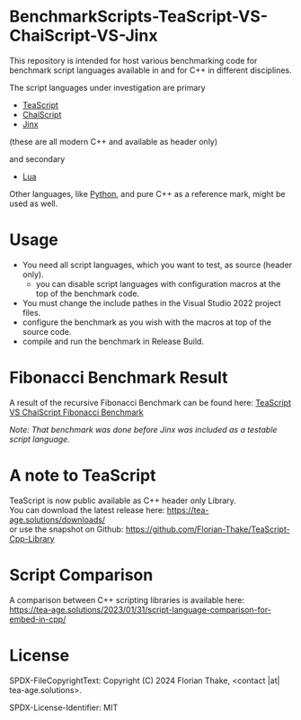 # BenchmarkScripts-TeaScript-VS-ChaiScript-VS-Jinx
This repository is intended for host various benchmarking code for 
benchmark script languages available in and for C++ in different disciplines.

The script languages under investigation are primary 
- [TeaScript](https://tea-age.solutions/teascript/overview-and-highlights/)
- [ChaiScript](https://chaiscript.com/)
- [Jinx](https://jamesboer.github.io/Jinx/)

(these are all modern C++ and available as header only)

and secondary
- [Lua](https://www.lua.org/)

Other languages, like [Python](https://www.python.org/), and pure C++ as a reference mark, might be used as well.

# Usage
- You need all script languages, which you want to test, as source (header only).
  - you can disable script languages with configuration macros at the top of the benchmark code.
- You must change the include pathes in the Visual Studio 2022 project files.
- configure the benchmark as you wish with the macros at top of the source code.
- compile and run the benchmark in Release Build.

# Fibonacci Benchmark Result
A result of the recursive Fibonacci Benchmark can be found here:
[TeaScript VS ChaiScript Fibonacci Benchmark](https://tea-age.solutions/2023/01/08/teascript-vs-chaiscript-fibonacci-benchmark/)

*Note: That benchmark was done before Jinx was included as a testable script language.*

# A note to TeaScript
TeaScript is now public available as C++ header only Library. <br>
You can download the latest release here: https://tea-age.solutions/downloads/ <br>
or use the snapshot on Github: https://github.com/Florian-Thake/TeaScript-Cpp-Library

# Script Comparison
A comparison between C++ scripting libraries is available here:<br>
https://tea-age.solutions/2023/01/31/script-language-comparison-for-embed-in-cpp/

# License 
SPDX-FileCopyrightText: Copyright (C) 2024 Florian Thake, <contact |at| tea-age.solutions>.

SPDX-License-Identifier: MIT
